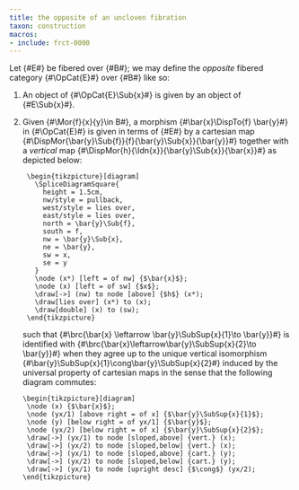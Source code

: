 ```yaml
---
title: the opposite of an uncloven fibration
taxon: construction
macros:
- include: frct-0000
---
```


Let {#E#} be fibered over {#B#}; we may define the *opposite* fibered category {#\OpCat{E}#} over {#B#} like so:

1. An object of {#\OpCat{E}\Sub{x}#} is given by an object of {#E\Sub{x}#}.

2. Given {#\Mor{f}{x}{y}\in B#}, a morphism {#\bar{x}\DispTo{f} \bar{y}#} in {#\OpCat{E}#} is given in terms of {#E#} by a cartesian map {#\DispMor{\bar{y}\Sub{f}}{f}{\bar{y}\Sub{x}}{\bar{y}}#} together with a *vertical* map {#\DispMor{h}{\Idn{x}}{\bar{y}\Sub{x}}{\bar{x}}#} as depicted below:
   ```render-latex
    \begin{tikzpicture}[diagram]
      \SpliceDiagramSquare{
        height = 1.5cm,
        nw/style = pullback,
        west/style = lies over,
        east/style = lies over,
        north = \bar{y}\Sub{f},
        south = f,
        nw = \bar{y}\Sub{x},
        ne = \bar{y},
        sw = x,
        se = y
      }
      \node (x*) [left = of nw] {$\bar{x}$};
      \node (x) [left = of sw] {$x$};
      \draw[->] (nw) to node [above] {$h$} (x*);
      \draw[lies over] (x*) to (x);
      \draw[double] (x) to (sw);
    \end{tikzpicture}
   ```
   such that {#\brc{\bar{x} \leftarrow \bar{y}\SubSup{x}{1}\to \bar{y}}#} is identified with {#\brc{\bar{x}\leftarrow\bar{y}\SubSup{x}{2}\to \bar{y}}#} when they agree up to the unique vertical isomorphism {#\bar{y}\SubSup{x}{1}\cong\bar{y}\SubSup{x}{2}#} induced by the universal property of cartesian maps in the sense that the following diagram commutes:
   ```render-latex
   \begin{tikzpicture}[diagram]
    \node (x) {$\bar{x}$};
    \node (yx/1) [above right = of x] {$\bar{y}\SubSup{x}{1}$};
    \node (y) [below right = of yx/1] {$\bar{y}$};
    \node (yx/2) [below right = of x] {$\bar{y}\SubSup{x}{2}$};
    \draw[->] (yx/1) to node [sloped,above] {vert.} (x);
    \draw[->] (yx/2) to node [sloped,below] {vert.} (x);
    \draw[->] (yx/1) to node [sloped,above] {cart.} (y);
    \draw[->] (yx/2) to node [sloped,below] {cart.} (y);
    \draw[->] (yx/1) to node [upright desc] {$\cong$} (yx/2);
   \end{tikzpicture}
   ```
